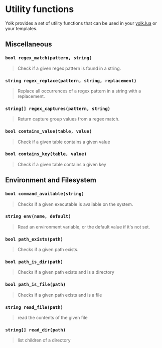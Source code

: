 # Utility functions

Yolk provides a set of utility functions that can be used in your [yolk.lua](./yolk_lua.md) or your templates.

## Miscellaneous

### `bool regex_match(pattern, string)`

> Check if a given regex pattern is found in a string.

### `string regex_replace(pattern, string, replacement)`

> Replace all occurrences of a regex pattern in a string with a replacement.

### `string[] regex_captures(pattern, string)`

> Return capture group values from a regex match.

### `bool contains_value(table, value)`

> Check if a given table contains a given value

### `bool contains_key(table, value)`

> Check if a given table contains a given key

## Environment and Filesystem

### `bool command_available(string)`

> Checks if a given executable is available on the system.

### `string env(name, default)`

> Read an environment variable, or the default value if it's not set.

### `bool path_exists(path)`

> Checks if a given path exists.

### `bool path_is_dir(path)`

> Checks if a given path exists and is a directory

### `bool path_is_file(path)`

> Checks if a given path exists and is a file

### `string read_file(path)`

> read the contents of the given file

### `string[] read_dir(path)`

> list children of a directory
